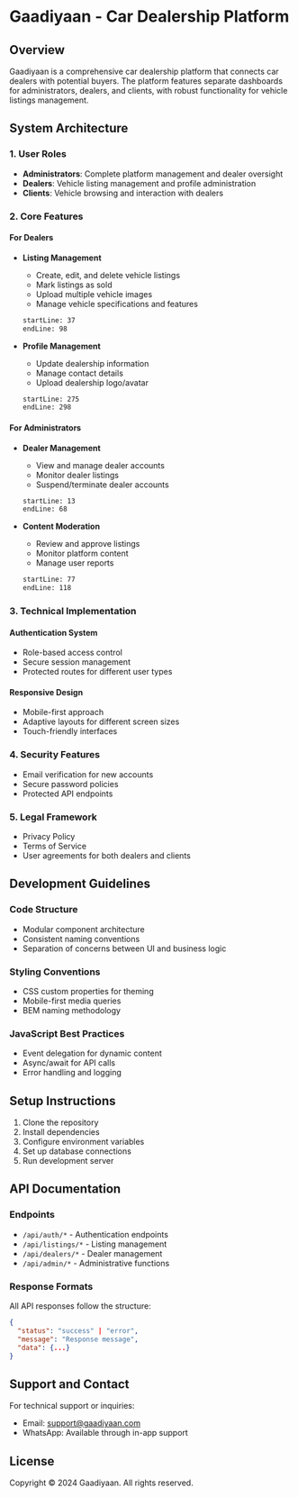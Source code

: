 ﻿# Gaadiyaan - Car Dealership Platform

## Overview
Gaadiyaan is a comprehensive car dealership platform that connects car dealers with potential buyers. The platform features separate dashboards for administrators, dealers, and clients, with robust functionality for vehicle listings management.

## System Architecture

### 1. User Roles
- **Administrators**: Complete platform management and dealer oversight
- **Dealers**: Vehicle listing management and profile administration
- **Clients**: Vehicle browsing and interaction with dealers

### 2. Core Features

#### For Dealers
- **Listing Management**
  - Create, edit, and delete vehicle listings
  - Mark listings as sold
  - Upload multiple vehicle images
  - Manage vehicle specifications and features
  ```html:dashboard/dealer/pages/listings.html
  startLine: 37
  endLine: 98
  ```

- **Profile Management**
  - Update dealership information
  - Manage contact details
  - Upload dealership logo/avatar
  ```html:dashboard/dealer/pages/profile.html
  startLine: 275
  endLine: 298
  ```

#### For Administrators
- **Dealer Management**
  - View and manage dealer accounts
  - Monitor dealer listings
  - Suspend/terminate dealer accounts
  ```html:dashboard/admin/pages/dealers.html
  startLine: 13
  endLine: 68
  ```

- **Content Moderation**
  - Review and approve listings
  - Monitor platform content
  - Manage user reports
  ```html:dashboard/admin/pages/content.html
  startLine: 77
  endLine: 118
  ```

### 3. Technical Implementation

#### Authentication System
- Role-based access control
- Secure session management
- Protected routes for different user types

#### Responsive Design
- Mobile-first approach
- Adaptive layouts for different screen sizes
- Touch-friendly interfaces

### 4. Security Features
- Email verification for new accounts
- Secure password policies
- Protected API endpoints


### 5. Legal Framework
- Privacy Policy
- Terms of Service
- User agreements for both dealers and clients


## Development Guidelines

### Code Structure
- Modular component architecture
- Consistent naming conventions
- Separation of concerns between UI and business logic

### Styling Conventions
- CSS custom properties for theming
- Mobile-first media queries
- BEM naming methodology

### JavaScript Best Practices
- Event delegation for dynamic content
- Async/await for API calls
- Error handling and logging

## Setup Instructions

1. Clone the repository
2. Install dependencies
3. Configure environment variables
4. Set up database connections
5. Run development server

## API Documentation

### Endpoints
- `/api/auth/*` - Authentication endpoints
- `/api/listings/*` - Listing management
- `/api/dealers/*` - Dealer management
- `/api/admin/*` - Administrative functions

### Response Formats
All API responses follow the structure:
```json
{
  "status": "success" | "error",
  "message": "Response message",
  "data": {...}
}
```


## Support and Contact
For technical support or inquiries:
- Email: support@gaadiyaan.com
- WhatsApp: Available through in-app support


## License
Copyright © 2024 Gaadiyaan. All rights reserved.